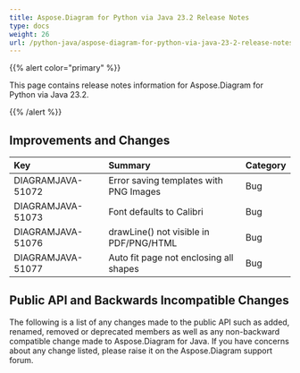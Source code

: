 ```yaml
---
title: Aspose.Diagram for Python via Java 23.2 Release Notes
type: docs
weight: 26
url: /python-java/aspose-diagram-for-python-via-java-23-2-release-notes/
---
```


{{% alert color="primary" %}}

This page contains release notes information for Aspose.Diagram for Python via Java 23.2.

{{% /alert %}}
## **Improvements and Changes** ##

|**Key**|**Summary**|**Category**|
| :- | :- | :- |
|DIAGRAMJAVA-51072|Error saving templates with PNG Images|Bug|
|DIAGRAMJAVA-51073|Font defaults to Calibri|Bug|
|DIAGRAMJAVA-51076|drawLine() not visible in PDF/PNG/HTML|Bug|
|DIAGRAMJAVA-51077|Auto fit page not enclosing all shapes|Bug|

## **Public API and Backwards Incompatible Changes**
The following is a list of any changes made to the public API such as added, renamed, removed or deprecated members as well as any non-backward compatible change made to Aspose.Diagram for Java. If you have concerns about any change listed, please raise it on the Aspose.Diagram support forum.


